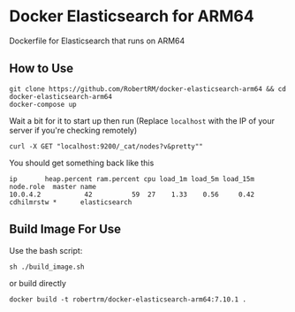 # Docker Elasticsearch for ARM64 
Dockerfile for Elasticsearch that runs on ARM64

## How to Use
```
git clone https://github.com/RobertRM/docker-elasticsearch-arm64 && cd docker-elasticsearch-arm64
docker-compose up
```
Wait a bit for it to start up then run (Replace `localhost` with the IP of your server if you're checking remotely)
```
curl -X GET "localhost:9200/_cat/nodes?v&pretty""
```
You should get something back like this
```
ip       heap.percent ram.percent cpu load_1m load_5m load_15m node.role  master name
10.0.4.2           42          59  27    1.33    0.56     0.42 cdhilmrstw *      elasticsearch
```

## Build Image For Use
Use the bash script:
```
sh ./build_image.sh
```
or build directly
```
docker build -t robertrm/docker-elasticsearch-arm64:7.10.1 .
```
